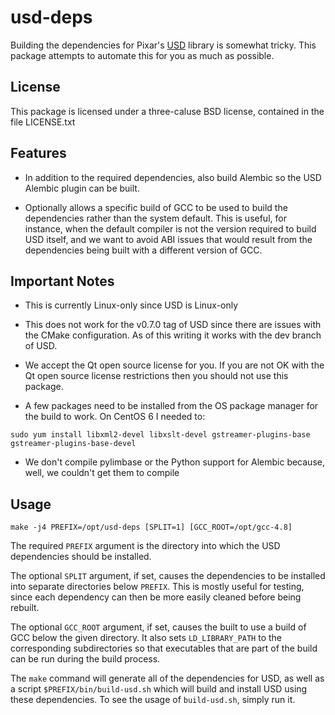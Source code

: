 # usd-deps

Building the dependencies for Pixar's [USD](https://github.com/PixarAnimationStudios/USD) library is somewhat tricky.  This package attempts to automate this for you as much as possible.

## License

This package is licensed under a three-caluse BSD license, contained in the file LICENSE.txt

## Features

- In addition to the required dependencies, also build Alembic so the USD Alembic plugin can be built.

- Optionally allows a specific build of GCC to be used to build the dependencies rather than the system default.  This is useful, for instance, when the default compiler is not the version required to build USD itself, and we want to avoid ABI issues that would result from the dependencies being built with a different version of GCC.

## Important Notes

- This is currently Linux-only since USD is Linux-only

- This does not work for the v0.7.0 tag of USD since there are issues with the CMake configuration.  As of this writing it works with the dev branch of USD.

- We accept the Qt open source license for you.  If you are not OK with the Qt open source license restrictions then you should not use this package.

- A few packages need to be installed from the OS package manager for the build to work.  On CentOS 6 I needed to:

```
sudo yum install libxml2-devel libxslt-devel gstreamer-plugins-base gstreamer-plugins-base-devel
```

- We don't compile pylimbase or the Python support for Alembic because, well, we couldn't get them to compile

## Usage

```
make -j4 PREFIX=/opt/usd-deps [SPLIT=1] [GCC_ROOT=/opt/gcc-4.8]
```

The required `PREFIX` argument is the directory into which the USD dependencies should be installed.

The optional `SPLIT` argument, if set, causes the dependencies to be installed into separate directories below `PREFIX`.  This is mostly useful for testing, since each dependency can then be more easily cleaned before being rebuilt.

The optional `GCC_ROOT` argument, if set, causes the built to use a build of GCC below the given directory.  It also sets `LD_LIBRARY_PATH` to the corresponding subdirectories so that executables that are part of the build can be run during the build process.

The `make` command will generate all of the dependencies for USD, as well as a script `$PREFIX/bin/build-usd.sh` which will build and install USD using these dependencies.  To see the usage of `build-usd.sh`, simply run it.
